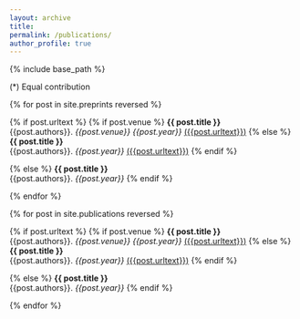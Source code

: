 ```yaml
---
layout: archive
title: 
permalink: /publications/
author_profile: true
---
```


{% include base_path %}

(\*) Equal contribution


{% for post in site.preprints reversed %}

{% if post.urltext %}
{% if post.venue %}
**{{ post.title }}**   
{{post.authors}}. *{{post.venue}} {{post.year}}* [({{post.urltext}})]({{post.arxivurl}})
{% else %}
**{{ post.title }}**   
{{post.authors}}. *{{post.year}}* [({{post.urltext}})]({{post.arxivurl}})
{% endif %}

{% else %}
**{{ post.title }}**   
{{post.authors}}. *{{post.year}}*
{% endif %}

{% endfor %}


{% for post in site.publications reversed %}

{% if post.urltext %}
{% if post.venue %}
**{{ post.title }}**   
{{post.authors}}. *{{post.venue}} {{post.year}}* [({{post.urltext}})]({{post.arxivurl}})
{% else %}
**{{ post.title }}**   
{{post.authors}}. *{{post.year}}* [({{post.urltext}})]({{post.arxivurl}})
{% endif %}

{% else %}
**{{ post.title }}**   
{{post.authors}}. *{{post.year}}*
{% endif %}

{% endfor %}


